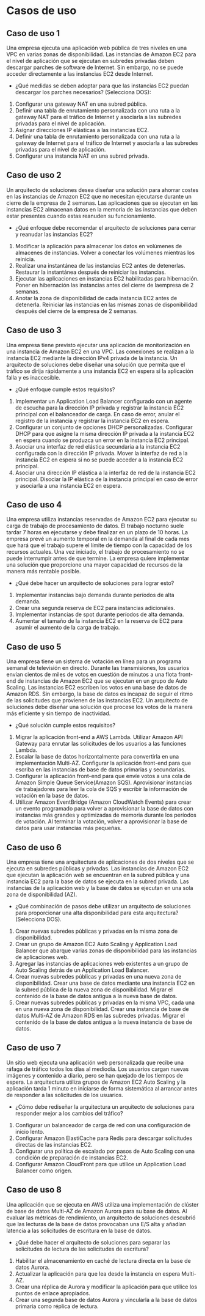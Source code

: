 # Casos de uso

## Caso de uso 1

Una empresa ejecuta una aplicación web pública de tres niveles en una VPC en varias zonas de disponibilidad. 
Las instancias de Amazon EC2 para el nivel de aplicación que se ejecutan en subredes privadas deben descargar parches de 
software de Internet. Sin embargo, no se puede acceder directamente a las instancias EC2 desde Internet.
- ¿Qué medidas se deben adoptar para que las instancias EC2 puedan descargar los parches necesarios? (Selecciona DOS):

1. Configurar una gateway NAT en una subred pública.
2. Definir una tabla de enrutamiento personalizada con una ruta a la gateway NAT para el tráfico de Internet y asociarla a las subredes privadas para el nivel de aplicación.
3. Asignar direcciones IP elásticas a las instancias EC2.
4. Definir una tabla de enrutamiento personalizada con una ruta a la gateway de Internet para el tráfico de Internet y asociarla a las subredes privadas para el nivel de aplicación.
5. Configurar una instancia NAT en una subred privada.

## Caso de uso 2

Un arquitecto de soluciones desea diseñar una solución para ahorrar costes en las instancias de Amazon EC2 que no 
necesitan ejecutarse durante un cierre de la empresa de 2 semanas. Las aplicaciones que se ejecutan en las instancias 
EC2 almacenan datos en la memoria de las instancias que deben estar presentes cuando estas reanuden su funcionamiento.
- ¿Qué enfoque debe recomendar el arquitecto de soluciones para cerrar y reanudar las instancias EC2?


1. Modificar la aplicación para almacenar los datos en volúmenes de almacenes de instancias. Volver a conectar los volúmenes mientras los reinicia.
2. Realizar una instantánea de las instancias EC2 antes de detenerlas. Restaurar la instantánea después de reiniciar las instancias.
3. Ejecutar las aplicaciones en instancias EC2 habilitadas para hibernación. Poner en hibernación las instancias antes del cierre de laempresa de 2 semanas.
4. Anotar la zona de disponibilidad de cada instancia EC2 antes de detenerla. Reiniciar las instancias en las mismas zonas de disponibilidad después del cierre de la empresa de 2 semanas.

## Caso de uso 3

Una empresa tiene previsto ejecutar una aplicación de monitorización en una instancia de Amazon EC2 en una VPC. 
Las conexiones se realizan a la instancia EC2 mediante la dirección IPv4 privada de la instancia. Un arquitecto de 
soluciones debe diseñar una solución que permita que el tráfico se dirija rápidamente a una instancia EC2 en espera si 
la aplicación falla y es inaccesible.
- ¿Qué enfoque cumple estos requisitos?

1. Implementar un Application Load Balancer configurado con un agente de escucha para la dirección IP privada y registrar la instancia EC2 principal con el balanceador de carga. En caso de error, anular el registro de la instancia y registrar la instancia EC2 en espera.
2. Configurar un conjunto de opciones DHCP personalizadas. Configurar DHCP para que asigne la misma dirección IP privada a la instancia EC2 en espera cuando se produzca un error en la instancia EC2 principal.
3. Asociar una interfaz de red elástica secundaria a la instancia EC2 configurada con la dirección IP privada. Mover la interfaz de red a la instancia EC2 en espera si no se puede acceder a la instancia EC2 principal.
4. Asociar una dirección IP elástica a la interfaz de red de la instancia EC2 principal. Disociar la IP elástica de la instancia principal en caso de error y asociarla a una instancia EC2 en espera.

## Caso de uso 4

Una empresa utiliza instancias reservadas de Amazon EC2 para ejecutar su carga de trabajo de procesamiento de datos. 
El trabajo nocturno suele tardar 7 horas en ejecutarse y debe finalizar en un plazo de 10 horas. La empresa prevé un 
aumento temporal en la demanda al final de cada mes que hará que el trabajo supere el límite de tiempo con la capacidad 
de los recursos actuales. Una vez iniciado, el trabajo de procesamiento no se puede interrumpir antes de que termine. 
La empresa quiere implementar una solución que proporcione una mayor capacidad de recursos de la manera más rentable 
posible.
- ¿Qué debe hacer un arquitecto de soluciones para lograr esto?

1. Implementar instancias bajo demanda durante períodos de alta demanda.
2. Crear una segunda reserva de EC2 para instancias adicionales.
3. Implementar instancias de spot durante períodos de alta demanda.
4. Aumentar el tamaño de la instancia EC2 en la reserva de EC2 para asumir el aumento de la carga de trabajo.

## Caso de uso 5

Una empresa tiene un sistema de votación en línea para un programa semanal de televisión en directo. Durante las 
transmisiones, los usuarios envían cientos de miles de votos en cuestión de minutos a una flota front-end de 
instancias de Amazon EC2 que se ejecutan en un grupo de Auto Scaling. Las instancias EC2 escriben los votos en una 
base de datos de Amazon RDS. Sin embargo, la base de datos es incapaz de seguir el ritmo de las solicitudes que 
provienen de las instancias EC2. Un arquitecto de soluciones debe diseñar una solución que procese los votos de la 
manera más eficiente y sin tiempo de inactividad.
- ¿Qué solución cumple estos requisitos?

1. Migrar la aplicación front-end a AWS Lambda. Utilizar Amazon API Gateway para enrutar las solicitudes de los usuarios 
a las funciones Lambda.
2. Escalar la base de datos horizontalmente para convertirla en una implementación Multi-AZ. Configurar la aplicación 
front-end para que escriba en las instancias de base de datos primarias y secundarias.
3. Configurar la aplicación front-end para que envíe votos a una cola de Amazon Simple Queue Service(Amazon SQS). 
Aprovisionar instancias de trabajadores para leer la cola de SQS y escribir la información de votación en la base de 
datos.
4. Utilizar Amazon EventBridge (Amazon CloudWatch Events) para crear un evento programado para volver a aprovisionar la
base de datos con instancias más grandes y optimizadas de memoria durante los períodos de votación. Al terminar la 
votación, volver a aprovisionar la base de datos para usar instancias más pequeñas.

## Caso de uso 6

Una empresa tiene una arquitectura de aplicaciones de dos niveles que se ejecuta en subredes públicas y privadas. 
Las instancias de Amazon EC2 que ejecutan la aplicación web se encuentran en la subred pública y una instancia EC2 para 
la base de datos se ejecuta en la subred privada. Las instancias de la aplicación web y la base de datos se ejecutan en 
una sola zona de disponibilidad (AZ).
- ¿Qué combinación de pasos debe utilizar un arquitecto de soluciones para proporcionar una alta disponibilidad para 
esta arquitectura? (Selecciona DOS).

1. Crear nuevas subredes públicas y privadas en la misma zona de disponibilidad.
2. Crear un grupo de Amazon EC2 Auto Scaling y Application Load Balancer que abarque varias zonas de disponibilidad 
para las instancias de aplicaciones web.
3. Agregar las instancias de aplicaciones web existentes a un grupo de Auto Scaling detrás de un Application Load 
Balancer.
4. Crear nuevas subredes públicas y privadas en una nueva zona de disponibilidad. Crear una base de datos mediante una 
instancia EC2 en la subred pública de la nueva zona de disponibilidad. Migrar el contenido de la base de datos antigua 
a la nueva base de datos.
5. Crear nuevas subredes públicas y privadas en la misma VPC, cada una en una nueva zona de disponibilidad. Crear una 
instancia de base de datos Multi-AZ de Amazon RDS en las subredes privadas. Migrar el contenido de la base de datos 
antigua a la nueva instancia de base de datos.

## Caso de uso 7

Un sitio web ejecuta una aplicación web personalizada que recibe una ráfaga de tráfico todos los días al mediodía. 
Los usuarios cargan nuevas imágenes y contenido a diario, pero se han quejado de los tiempos de espera. La arquitectura 
utiliza grupos de Amazon EC2 Auto Scaling y la aplicación tarda 1 minuto en iniciarse de forma sistemática al arrancar 
antes de responder a las solicitudes de los usuarios.
- ¿Cómo debe rediseñar la arquitectura un arquitecto de soluciones para responder mejor a los cambios del tráfico?

1. Configurar un balanceador de carga de red con una configuración de inicio lento.
2. Configurar Amazon ElastiCache para Redis para descargar solicitudes directas de las instancias EC2.
3. Configurar una política de escalado por pasos de Auto Scaling con una condición de preparación de instancias EC2.
4. Configurar Amazon CloudFront para que utilice un Application Load Balancer como origen.

## Caso de uso 8 

Una aplicación que se ejecuta en AWS utiliza una implementación de clúster de base de datos Multi-AZ de Amazon Aurora 
para su base de datos. Al evaluar las métricas de rendimiento, un arquitecto de soluciones descubrió que las lecturas 
de la base de datos provocaban una E/S alta y añadían latencia a las solicitudes de escritura en la base de datos.
- ¿Qué debe hacer el arquitecto de soluciones para separar las solicitudes de lectura de las solicitudes de escritura?

1. Habilitar el almacenamiento en caché de lectura directa en la base de datos Aurora.
2. Actualizar la aplicación para que lea desde la instancia en espera Multi-AZ.
3. Crear una réplica de Aurora y modificar la aplicación para que utilice los puntos de enlace apropiados.
4. Crear una segunda base de datos Aurora y vincularla a la base de datos primaria como réplica de lectura.
